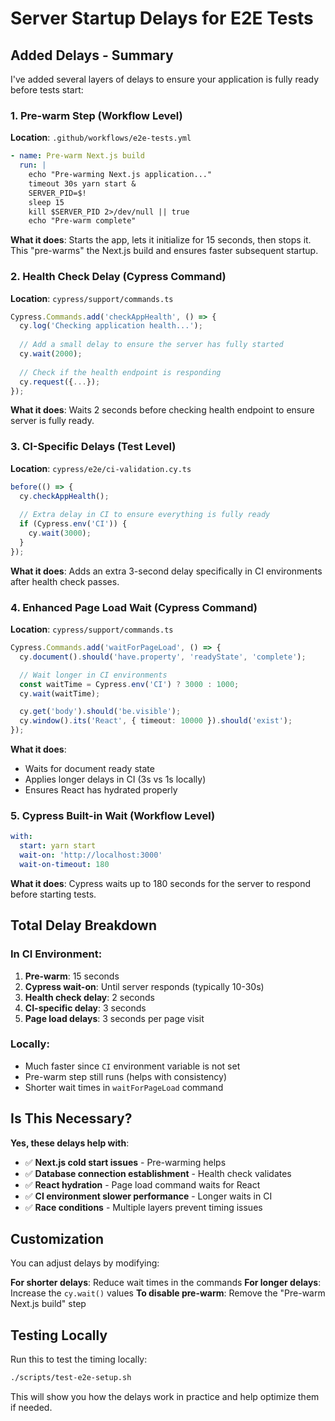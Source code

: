 # Server Startup Delays for E2E Tests

## Added Delays - Summary

I've added several layers of delays to ensure your application is fully ready before tests start:

### 1. **Pre-warm Step** (Workflow Level)
**Location**: `.github/workflows/e2e-tests.yml`
```yaml
- name: Pre-warm Next.js build
  run: |
    echo "Pre-warming Next.js application..."
    timeout 30s yarn start &
    SERVER_PID=$!
    sleep 15
    kill $SERVER_PID 2>/dev/null || true
    echo "Pre-warm complete"
```

**What it does**: Starts the app, lets it initialize for 15 seconds, then stops it. This "pre-warms" the Next.js build and ensures faster subsequent startup.

### 2. **Health Check Delay** (Cypress Command)
**Location**: `cypress/support/commands.ts`
```typescript
Cypress.Commands.add('checkAppHealth', () => {
  cy.log('Checking application health...');
  
  // Add a small delay to ensure the server has fully started
  cy.wait(2000);
  
  // Check if the health endpoint is responding
  cy.request({...});
});
```

**What it does**: Waits 2 seconds before checking health endpoint to ensure server is fully ready.

### 3. **CI-Specific Delays** (Test Level)
**Location**: `cypress/e2e/ci-validation.cy.ts`
```typescript
before(() => {
  cy.checkAppHealth();
  
  // Extra delay in CI to ensure everything is fully ready
  if (Cypress.env('CI')) {
    cy.wait(3000);
  }
});
```

**What it does**: Adds an extra 3-second delay specifically in CI environments after health check passes.

### 4. **Enhanced Page Load Wait** (Cypress Command)
**Location**: `cypress/support/commands.ts`
```typescript
Cypress.Commands.add('waitForPageLoad', () => {
  cy.document().should('have.property', 'readyState', 'complete');

  // Wait longer in CI environments
  const waitTime = Cypress.env('CI') ? 3000 : 1000;
  cy.wait(waitTime);

  cy.get('body').should('be.visible');
  cy.window().its('React', { timeout: 10000 }).should('exist');
});
```

**What it does**: 
- Waits for document ready state
- Applies longer delays in CI (3s vs 1s locally)
- Ensures React has hydrated properly

### 5. **Cypress Built-in Wait** (Workflow Level)
```yaml
with:
  start: yarn start
  wait-on: 'http://localhost:3000'
  wait-on-timeout: 180
```

**What it does**: Cypress waits up to 180 seconds for the server to respond before starting tests.

## Total Delay Breakdown

### In CI Environment:
1. **Pre-warm**: 15 seconds
2. **Cypress wait-on**: Until server responds (typically 10-30s)
3. **Health check delay**: 2 seconds
4. **CI-specific delay**: 3 seconds
5. **Page load delays**: 3 seconds per page visit

### Locally:
- Much faster since `CI` environment variable is not set
- Pre-warm step still runs (helps with consistency)
- Shorter wait times in `waitForPageLoad` command

## Is This Necessary?

**Yes, these delays help with**:
- ✅ **Next.js cold start issues** - Pre-warming helps
- ✅ **Database connection establishment** - Health check validates
- ✅ **React hydration** - Page load command waits for React
- ✅ **CI environment slower performance** - Longer waits in CI
- ✅ **Race conditions** - Multiple layers prevent timing issues

## Customization

You can adjust delays by modifying:

**For shorter delays**: Reduce wait times in the commands
**For longer delays**: Increase the `cy.wait()` values
**To disable pre-warm**: Remove the "Pre-warm Next.js build" step

## Testing Locally

Run this to test the timing locally:
```bash
./scripts/test-e2e-setup.sh
```

This will show you how the delays work in practice and help optimize them if needed.
